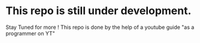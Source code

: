 # This repo is still under development.
Stay Tuned for more !
This repo is done by the help of a youtube guide "as a programmer on YT"
